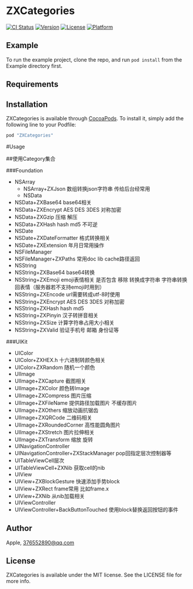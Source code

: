 # ZXCategories

[![CI Status](http://img.shields.io/travis/Apple/ZXCategories.svg?style=flat)](https://travis-ci.org/Apple/ZXCategories)
[![Version](https://img.shields.io/cocoapods/v/ZXCategories.svg?style=flat)](http://cocoapods.org/pods/ZXCategories)
[![License](https://img.shields.io/cocoapods/l/ZXCategories.svg?style=flat)](http://cocoapods.org/pods/ZXCategories)
[![Platform](https://img.shields.io/cocoapods/p/ZXCategories.svg?style=flat)](http://cocoapods.org/pods/ZXCategories)

## Example

To run the example project, clone the repo, and run `pod install` from the Example directory first.

## Requirements

## Installation

ZXCategories is available through [CocoaPods](http://cocoapods.org). To install
it, simply add the following line to your Podfile:

```ruby
pod "ZXCategories"
```
#Usage

##使用Category集合

###Foundation

* NSArray
    * NSArray+ZXJson 数组转换json字符串 传给后台经常用
    * NSData
* NSData+ZXBase64 base64相关
* NSData+ZXEncrypt AES DES 3DES  对称加密 
* NSData+ZXGzip 压缩 解压
* NSData+ZXHash hash md5 不可逆
* NSDate
* NSDate+ZXDateFormatter 格式转换相关
* NSDate+ZXExtension 年月日常用操作
* NSFileManager
* NSFileManager+ZXPaths 常用doc lib cache路径返回
* NSString
* NSString+ZXBase64 base64转换
* NSString+ZXEmoji emoji表情相关 是否包含 移除 转换成字符串 字符串转换回表情（服务器若不支持emoji时用到）
* NSString+ZXEncode url需要转成utf-8时使用
* NSString+ZXEncrypt AES DES 3DES  对称加密
* NSString+ZXHash hash md5 
* NSString+ZXPinyin 汉子转拼音相关
* NSString+ZXSize 计算字符串占用大小相关
* NSString+ZXValid 验证手机号 邮箱 身份证等

###UIKit

* UIColor
* UIColor+ZXHEX.h 十六进制转颜色相关
* UIColor+ZXRandom 随机一个颜色
* UIImage
* UIImage+ZXCapture 截图相关
* UIImage+ZXColor 颜色转Image
* UIImage+ZXCompress 图片压缩
* UIImage+ZXFileName 提供路径加载图片 不缓存图片
* UIImage+ZXOthers 缩放动画抗锯齿
* UIImage+ZXQRCode 二维码相关
* UIImage+ZXRoundedCorner 高性能圆角图片
* UIImage+ZXStretch 图片拉伸相关
* UIImage+ZXTransform 缩放 旋转
* UINavigationController
* UINavigationController+ZXStackManager pop回指定层次控制器等
* UITableViewCell层次
* UITableViewCell+ZXNib 获取cell的nib
* UIView
* UIView+ZXBlockGesture 快速添加手势block
* UIView+ZXRect frame常用 比如frame.x
* UIView+ZXNib 从nib加载相关
* UIViewController
* UIViewController+BackButtonTouched 使用block替换返回按钮的事件
## Author

Apple, 376552890@qq.com

## License

ZXCategories is available under the MIT license. See the LICENSE file for more info.

